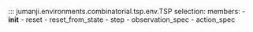 ::: jumanji.environments.combinatorial.tsp.env.TSP
    selection:
      members:
        - __init__
        - reset
        - reset_from_state
        - step
        - observation_spec
        - action_spec
